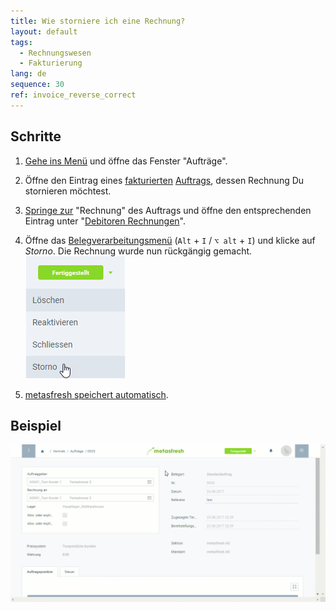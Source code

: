 ```yaml
---
title: Wie storniere ich eine Rechnung?
layout: default
tags:
  - Rechnungswesen
  - Fakturierung
lang: de
sequence: 30
ref: invoice_reverse_correct
---
```


## Schritte
1. [Gehe ins Menü](Menu) und öffne das Fenster "Aufträge".
1. Öffne den Eintrag eines [fakturierten](Zu_Auftrag_Rechnung_erstellen) [Auftrags](Auftrag_erfassen), dessen Rechnung Du stornieren möchtest.
1. [Springe zur](SpringezuBelegen) "Rechnung" des Auftrags und öffne den entsprechenden Eintrag unter "[Debitoren Rechnungen](Menu)".
1. Öffne das [Belegverarbeitungsmenü](AktionStarten) (`Alt` + `I` / `⌥ alt` + `I`) und klicke auf *Storno*. Die Rechnung wurde nun rückgängig gemacht.<br>
![](assets/Belegstatus_Storno.png)

1. [metasfresh speichert automatisch](Speicheranzeige).

## Beispiel
![](assets/Rechnung_stornieren.gif)
